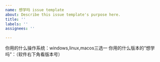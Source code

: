 ```yaml
---
name: 想学吗 issue template
about: Describe this issue template's purpose here.
title: ''
labels: ''
assignees: ''

---
```


你用的什么操作系统：windows,linux,macos三选一
你用的什么版本的“想学吗”：（软件右下角看版本号）
